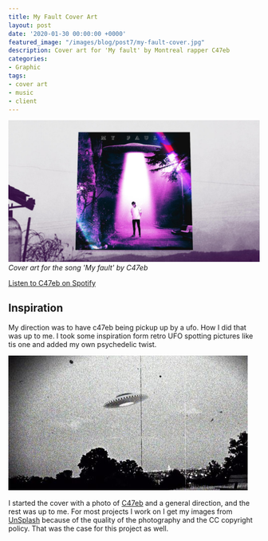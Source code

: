 ```yaml
---
title: My Fault Cover Art
layout: post
date: '2020-01-30 00:00:00 +0000'
featured_image: "/images/blog/post7/my-fault-cover.jpg"
description: Cover art for 'My fault' by Montreal rapper C47eb
categories:
- Graphic
tags:
- cover art
- music
- client
---
```


![My Fault Cover Art](/images/blog/post7/my-fault-cover.jpg)
*Cover art for the song 'My fault' by C47eb*

[Listen to C47eb on Spotify](https://open.spotify.com/artist/7ikcvK3cd6JrXFfyVMwbHV)

## Inspiration
My direction was to have c47eb being pickup up by a ufo. How I did that was up to me. I took some inspiration form retro UFO spotting pictures like tis one and added my own psychedelic twist.

![UFO Inspiration](/images/blog/post7/ufo-inspo.jpg)

I started the cover with a photo of [C47eb](https://open.spotify.com/artist/7ikcvK3cd6JrXFfyVMwbHV)  and a general direction, and the rest was up to me.
For most projects I work on I get my images from [UnSplash](https://unsplash.com/) because of the quality of the photography and the CC copyright policy. That was the case for this project as well.